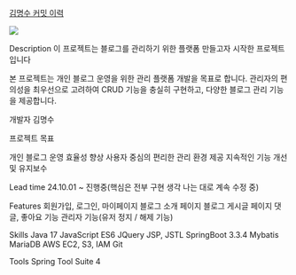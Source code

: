 <a href="https://github.com/Dazzler112/blog-toyproject/pulls?q=is%3Apr+is%3Aclosed">김명수 커밋 이력</a>

<img src="![about사진](https://github.com/user-attachments/assets/fdc97fc3-b7b7-44d3-b58d-31fde397ab24)"/>

Description
이 프로젝트는 블로그를 관리하기 위한 플랫폼 만들고자 시작한 프로젝트입니다

본 프로젝트는 개인 블로그 운영을 위한 관리 플랫폼 개발을 목표로 합니다. 
관리자의 편의성을 최우선으로 고려하여 CRUD 기능을 충실히 구현하고, 다양한 블로그 관리 기능을 제공합니다.


개발자
김명수


프로젝트 목표

개인 블로그 운영 효율성 향상
사용자 중심의 편리한 관리 환경 제공
지속적인 기능 개선 및 유지보수


Lead time
24.10.01 ~ 진행중(핵심은 전부 구현 생각 나는 대로 계속 수정 중)


Features
회원가입, 로그인, 마이페이지
블로그 소개 페이지
블로그 게시글 페이지
댓글, 좋아요 기능
관리자 기능(유저 정지 / 해제 기능)


Skills
Java 17
JavaScript ES6
JQuery
JSP, JSTL
SpringBoot 3.3.4
Mybatis
MariaDB
AWS EC2, S3, IAM
Git

Tools
Spring Tool Suite 4
